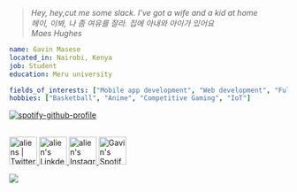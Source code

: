 
> *Hey, hey,cut me some slack. I've got a wife and a kid at home<br>
> 헤이, 이봐, 나 좀 여유를 잘라. 집에 아내와 아이가 있어요<br>
> Maes Hughes*

```yaml
name: Gavin Masese
located_in: Nairobi, Kenya
job: Student
education: Meru university

fields_of_interests: ["Mobile app development", "Web development", "Full stack development", "Software engineering"]
hobbies: ["Basketball", "Anime", "Competitive Gaming", "IoT"]
```
<!--
[![spotify-github-profile](https://spotify-github-profile.vercel.app/api/view?uid=31ish7amg4miducijsfwuonhghvu&cover_image=true&theme=default&bar_color=860797&bar_color_cover=true)](https://github.com/kittinan/spotify-github-profile)
-->

[![spotify-github-profile](https://spotify-github-profile.vercel.app/api/view?uid=31ish7amg4miducijsfwuonhghvu&cover_image=true&theme=default&align=right&bar_color=860797&bar_color_cover=true)](https://github.com/gavinmasese)

<p align="left">
<br/>
<a href="https://twitter.com/gavinmasese">
  <img alt="aliens | Twitter" width="50px" src="https://user-images.githubusercontent.com/43545812/144034996-602b144a-16e1-41cc-99e7-c6040b20dcaf.png"/>
</a>
<a href="https://www.linkedin.com/in/gavinmasese">
  <img alt="alien's LinkdeIN" width="50px" src="https://user-images.githubusercontent.com/43545812/144035037-0f415fc7-9f96-4517-a370-ccc6e78a714b.png" />
</a>
<a href="https://www.instagram.com/m.asese_">
  <img alt="alien's Instagram" width="50px" src="https://user-images.githubusercontent.com/43545812/144035088-0dfb165f-8fe0-4d13-896c-876c29d2b128.png" />
</a>
<a href="https://open.spotify.com/user/31ish7amg4miducijsfwuonhghvu">
  <img alt="Gavin's Spotify" width="50px" src="https://user-images.githubusercontent.com/43545812/144035120-1ad5169b-91c7-4078-bef9-6a82c733f373.png" />
</a>
<br>

 
![](https://visitor-badge.glitch.me/badge?page_id=gavinmasese.gavinmasese)


</p>
<!-- ![Gavinmasese](https://user-images.githubusercontent.com/49750136/133055850-5e24e018-932a-4b15-bf7b-6f9d04271e27.png) -->
